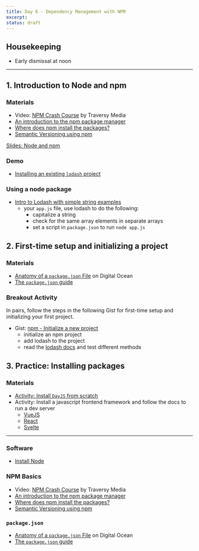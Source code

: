 ```yaml
---
title: Day 6 - Dependency Management with NPM
excerpt:
status: draft
---
```


## Housekeeping

- Early dismissal at noon

---

## 1. Introduction to Node and npm

### Materials

- Video: [NPM Crash Course](https://www.youtube.com/watch?v=jHDhaSSKmB0) by Traversy Media
- [An introduction to the npm package manager](https://nodejs.dev/learn/an-introduction-to-the-npm-package-manager)
- [Where does npm install the packages?](https://nodejs.dev/learn/where-does-npm-install-the-packages)
- [Semantic Versioning using npm](https://nodejs.dev/learn/semantic-versioning-using-npm)

[Slides: Node and npm](https://sait-wbdv.github.io/slides/w22/cpnt262/js-npm.html)

### Demo

- [Installing an existing `lodash` project](https://github.com/sait-wbdv/hello-npm)

### Using a node package

- [Intro to Lodash with simple string examples](https://medium.com/@hakhoipham/the-beginners-guide-to-lodash-58f98599da54)
  - your `app.js` file, use lodash to do the following:
    - capitalize a string
    - check for the same array elements in separate arrays
    - set a script in `package.json` to run `node app.js`

## 2. First-time setup and initializing a project

### Materials

- [Anatomy of a `package.json` File](https://www.digitalocean.com/community/tutorials/nodejs-package-json) on Digital Ocean
- [The `package.json` guide](https://nodejs.dev/learn/the-package-json-guide)

### Breakout Activity

In pairs, follow the steps in the following Gist for first-time setup and initializing your first project.

- Gist: [npm - Initialize a new project](https://gist.github.com/acidtone/f2e901fb4b04bd41aa59755e2de9af4f)
  - initialize an npm project
  - add lodash to the project
  - read the [lodash docs](https://lodash.com/docs/2.4.2) and test different methods

## 3. Practice: Installing packages

### Materials

- [Activity: Install `DayJS` from scratch](https://gist.github.com/acidtone/232d9c9a0997692483fca51b6f624a61)
- Activity: Install a javascript frontend framework and follow the docs to run a dev server
  - [VueJS](https://vuejs.org/guide/quick-start.html)
  - [React](https://reactjs.org/docs/getting-started.html)
  - [Svelte](https://svelte.dev/docs)

---

### Software

- [Install Node](https://nodejs.org/en/download/)

### NPM Basics

- Video: [NPM Crash Course](https://www.youtube.com/watch?v=jHDhaSSKmB0) by Traversy Media
- [An introduction to the npm package manager](https://nodejs.dev/learn/an-introduction-to-the-npm-package-manager)
- [Where does npm install the packages?](https://nodejs.dev/learn/where-does-npm-install-the-packages)
- [Semantic Versioning using npm](https://nodejs.dev/learn/semantic-versioning-using-npm)

### `package.json`

- [Anatomy of a `package.json` File](https://www.digitalocean.com/community/tutorials/nodejs-package-json) on Digital Ocean
- [The `package.json` guide](https://nodejs.dev/learn/the-package-json-guide)
